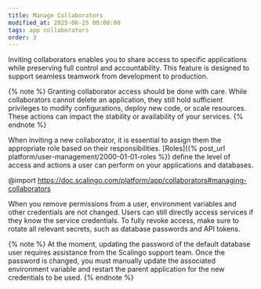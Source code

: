 ```yaml
---
title: Manage Collaborators
modified_at: 2025-06-25 00:00:00
tags: app collaborators
order: 3
---
```


Inviting collaborators enables you to share access to specific applications while preserving full control and accountability. This feature is designed to support seamless teamwork from development to production.

{% note %}
Granting collaborator access should be done with care. While collaborators cannot delete an application, they still hold sufficient privileges to modify configurations, deploy new code, or scale resources. These actions can impact the stability or availability of your services.
{% endnote %}

When inviting a new collaborator, it is essential to assign them the appropriate role based on their responsibilities. [Roles]({% post_url platform/user-management/2000-01-01-roles %}) define the level of access and actions a user can perform on your applications and databases.

@import https://doc.scalingo.com/platform/app/collaborators#managing-collaborators

When you remove permissions from a user, environment variables and other credentials are not changed. Users can still directly access services if they know the service credentials. To fully revoke access, make sure to rotate all relevant secrets, such as database passwords and API tokens.

{% note %}
At the moment, updating the password of the default database user requires assistance from the Scalingo support team. Once the password is changed, you must manually update the associated environment variable and restart the parent application for the new credentials to be used.
{% endnote %}
